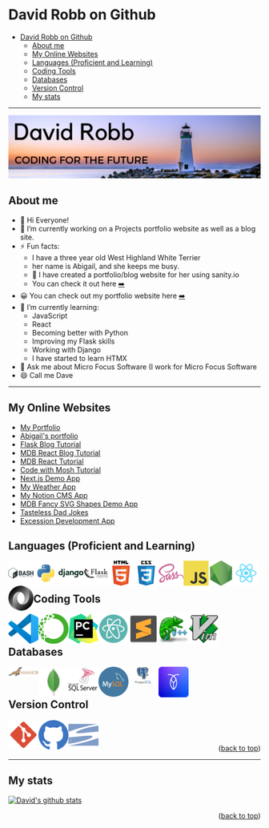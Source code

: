 # David Robb on Github

<div id="top"></div>

<!--
** drobb2020/drobb2020 ** is a ✨ _special_ ✨ repository because its `README.md` (this file) appears on your GitHub profile. -->

- [David Robb on Github](#david-robb-on-github)
  - [About me](#about-me)
  - [My Online Websites](#my-online-websites)
  - [Languages (Proficient and Learning)](#languages-proficient-and-learning)
  - [Coding Tools](#coding-tools)
  - [Databases](#databases)
  - [Version Control](#version-control)
  - [My stats](#my-stats)

---

![Banner](./img/drobb_banner.png)

## About me

- 👋 Hi Everyone!
- 🔭 I’m currently working on a Projects portfolio website as well as a blog site.
- ⚡ Fun facts:
  - I have a three year old West Highland White Terrier
  - her name is Abigail, and she keeps me busy.
  - 🐶 I have created a portfolio/blog website for her using sanity.io
  - You can check it out here [➡️](https://abigailportfolio.netlify.app)
- 😀 You can check out my portfolio website here [➡️][portfolio]
- 🌱 I’m currently learning:
  - JavaScript
  - React
  - Becoming better with Python
  - Improving my Flask skills
  - Working with Django
  - I have started to learn HTMX
- 💬 Ask me about Micro Focus Software (I work for Micro Focus Software
- 😄 Call me Dave

---

## My Online Websites

- [My Portfolio][portfolio]
- [Abigail's portfolio][web1]
- [Flask Blog Tutorial][web2]
- [MDB React Blog Tutorial][web3]
- [MDB React Tutorial][web4]
- [Code with Mosh Tutorial][web5]
- [Next.js Demo App][web7]
- [My Weather App][web8]
- [My Notion CMS App][web9]
- [MDB Fancy SVG Shapes Demo App][web10]
- [Tasteless Dad Jokes][web11]
- [Excession Development App][web12]

## Languages (Proficient and Learning)

<img align="left" alt="bash" title="Bash Scripting" width="50px" src="https://raw.githubusercontent.com/github/explore/80688e429a7d4ef2fca1e82350fe8e3517d3494d/topics/bash/bash.png" />
<img align="left" alt="Python" title="Python 3.x" width=50px src="https://raw.githubusercontent.com/github/explore/80688e429a7d4ef2fca1e82350fe8e3517d3494d/topics/python/python.png" />
<img align="left" alt="Python" title="Django 3.x" width=50px src="https://raw.githubusercontent.com/github/explore/80688e429a7d4ef2fca1e82350fe8e3517d3494d/topics/django/django.png" />
<img align="left" alt="Flask" title="Flask 2.x" width=50px src="https://raw.githubusercontent.com/github/explore/80688e429a7d4ef2fca1e82350fe8e3517d3494d/topics/flask/flask.png" />
<img align="left" alt="HTML5" title="HTML 5" width="50px" src="https://raw.githubusercontent.com/github/explore/80688e429a7d4ef2fca1e82350fe8e3517d3494d/topics/html/html.png" />
<img align="left" alt="CSS3" title="CSS 3" width="50px" src="https://raw.githubusercontent.com/github/explore/80688e429a7d4ef2fca1e82350fe8e3517d3494d/topics/css/css.png" />
<img align="left" alt="Sass" title="Dart SASS" width="50px" src="https://raw.githubusercontent.com/github/explore/80688e429a7d4ef2fca1e82350fe8e3517d3494d/topics/sass/sass.png" />
<img align="left" alt="JavaScript" title="JavaScript" width="50px" src="https://raw.githubusercontent.com/github/explore/80688e429a7d4ef2fca1e82350fe8e3517d3494d/topics/javascript/javascript.png" />
<img align="left" alt="Node.js" title="Node.js" width="50px" src="https://raw.githubusercontent.com/github/explore/80688e429a7d4ef2fca1e82350fe8e3517d3494d/topics/nodejs/nodejs.png" />
<img align="left" alt="React" title="React 17.x" width="50px" src="https://raw.githubusercontent.com/github/explore/80688e429a7d4ef2fca1e82350fe8e3517d3494d/topics/react/react.png" />
<img align="left" alt="json" title="JavaScript Object Notation" width="50px" src="https://raw.githubusercontent.com/github/explore/80688e429a7d4ef2fca1e82350fe8e3517d3494d/topics/json/json.png" /><br /><br />

## Coding Tools

<img align="left" alt="Visual Studio Code" title="Visual Studio Code" width="60px" src="https://raw.githubusercontent.com/github/explore/80688e429a7d4ef2fca1e82350fe8e3517d3494d/topics/visual-studio-code/visual-studio-code.png" />
<img align="left" alt="Anaconda" title="Anaconda" width="60px" src="./img/anaconda.png" />
<img align="left" alt="PyCharm" title="PyCharm" width="60px" src="./img/PyCharm.png" />
<img align="left" alt="Atom" title="Atom" width="60px" src="./img/atom.png" />
<img align="left" alt="Sublime Text" title="Sublime Text" width="60px" src="./img/sublimetext.png" />
<img align="left" alt="Notepad++" title="Notepad++" width="60px" src="./img/notepadplusplus.png" />
<img align="left" alt="Vim" title="VIM on Linux" width="60px" src="./img/vim.png" /><br /><br />

## Databases

<img align="left" alt="MariaDB" title="MariaDB" width="60px" src="./img/mariadb.png" />

<img align="left" alt="MongoDB" title="MongoDB" width="60px" src="./img/mongodb.png" />

<img align="left" alt="Microsoft SQL Server" title="MS SQL Server" width="60px" src="./img/microsoft-sql-server.png" />

<img align="left" alt="mySQL" title="mySQL" width="60px" src="./img/mysql.png" />

<img align="left" alt="Postgres" title="PostgreSQL" width="60px" src="./img/postgresql.png" />

<img align="left" alt="CockroachDB" title="CockroachDB" width="60px" src="./img/cockroachdb.png" /><br /><br />

## Version Control

<img align="left" alt="Git" title="Git" width="60px" src="./img/git.png" />
<img align="left" alt="GitHub" title="GitHub" width="60px" src="./img/github.png" />

<img align="left" alt="Subversion" title="Subversion" width="60px" src="./img/subversion.png" />
<br /><br />

<p align="right">(<a href="#top">back to top</a>)</p>

---

## My stats

[![David's github stats](https://github-readme-stats.vercel.app/api?username=drobb2020)](https://github.com/drobb2020/github-readme-stats)

<p align="right">(<a href="#top">back to top</a>)</p>

<!-- [![Top Langs](https://github-readme-stats.vercel.app/api/top-langs/?username=drobb2020&exclude_repo=github-readme-stats,drobb2020.github.io)](https://github.com/drobb2020/github-readme-stats) -->

<!-- Common Links -->

[facebook]: https://www.facebook.com/david.robb.2012
[linkedin]: https://www.linkedin.com/in/david-robb-42436a20/
[twitter]: https://twitter.com/DavidRobb2
[portfolio]: https://davidrobb2021.tech "David Robb portfolio"
[web1]: https://abigailportfolio.netlify.app/ "Abigail's Portfolio"
[web2]: https://flaskerdrobb.herokuapp.com/ "Flask Blog Tutorial"
[web3]: https://davidrobb-bs5-react-page.mdbgo.io/ "MDB React Blog Tutorial"
[web4]: https://davidrobb-mdb5-free-react.mdbgo.io/ "MDB React Tutorial"
[web5]: https://relaxed-bell-1f0735.netlify.app/ "Code with Mosh Tutorial"
[web6]: https://6182ab6e0ac571fe22a0d62a--boring-nobel-8b5363.netlify.app/ "My Notes App"
[web7]: https://next-js-tutorial-drobb2020.vercel.app/ "Next.js Demo App"
[web8]: https://root-weather-app-v1.herokuapp.com/ "My Weather App"
[web9]: https://inspiring-archimedes-b42227.netlify.app/ "My Notion Cards"
[web10]: https://davidrobb-fancy_svg_shapes.mdbgo.io/ "MDB SVG Tutorial"
[web11]: https://vibrant-yalow-39f59a.netlify.app/ "Tasteless Dad Jokes"
[web12]: http://oneexcessionlab.tech/ "My development website"
